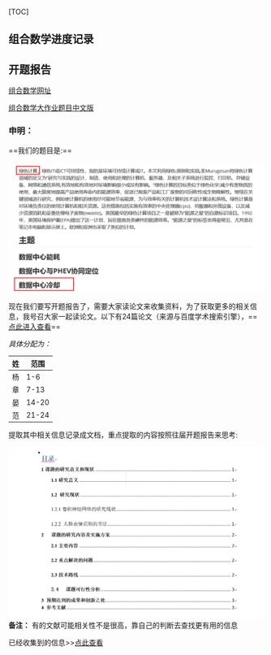 [TOC]
##  组合数学进度记录

## 开题报告

[组合数学网址](http://good.ncu.edu.cn/~xuz/ic/homepage.html)

[组合数学大作业题目中文版](./zh_cn_com.pdf)

### 申明：

==我们的题目是:==

![1571025270722](images/1571025270722.png)

现在我们要写开题报告了，需要大家读论文来收集资料，为了获取更多的相关信息，我号召大家一起读论文。以下有24篇论文（来源与百度学术搜索引擎），==[点此进入查看](./article_list.md)==

*具体分配为：*

| 姓   | 范围  |
| ---- | ----- |
| 杨   | 1-6   |
| 章   | 7-13  |
| 晏   | 14-20 |
| 范   | 21-24 |

提取其中相关信息记录成文档，重点提取的内容按照往届开题报告来思考:

![1571025614124](images/1571025614124.png)**备注：** 有的文献可能相关性不是很高，靠自己的判断去查找更有用的信息

已经收集到的信息>>[点此查看](./resources/article_finish.md)

